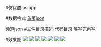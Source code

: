 #仿优酷ios app

#数据格式
[首页json](https://github.com/lxy254069025/Imitate-youku/blob/master/Resources/r/data/HomeData.json)


[频道json](https://github.com/lxy254069025/Imitate-youku/blob/master/Resources/r/icon/IconJson.json)
#文件目录描述
[代码目录](https://github.com/lxy254069025/Imitate-youku/tree/master/Classes)
等写完再写


#效果图
![](https://github.com/lxy254069025/Imitate-youku/blob/master/iosimage/IMG_0106.PNG?raw=true)
![](https://github.com/lxy254069025/Imitate-youku/blob/master/iosimage/IMG_0107.PNG?raw=true)
![](https://github.com/lxy254069025/Imitate-youku/blob/master/iosimage/IMG_0108.PNG?raw=true)
![](https://github.com/lxy254069025/Imitate-youku/blob/master/iosimage/IMG_0109.PNG?raw=true)
![](https://github.com/lxy254069025/Imitate-youku/blob/master/iosimage/IMG_0120.PNG?raw=true)
![](https://github.com/lxy254069025/Imitate-youku/blob/master/iosimage/IMG_0121.PNG?raw=true)
![](https://github.com/lxy254069025/Imitate-youku/blob/master/iosgif.gif?raw=true)
